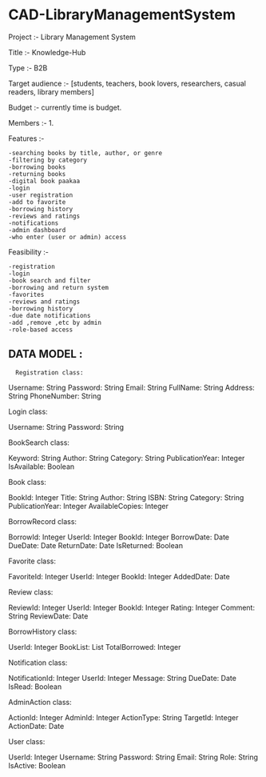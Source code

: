 # CAD-LibraryManagementSystem
Project :- Library Management System

Title :- Knowledge-Hub

Type :- B2B

Target audience :- [students, teachers, book lovers, researchers, casual readers, library members]

Budget :- currently time is budget.

Members :- 1.

Features :-

	-searching books by title, author, or genre
	-filtering by category 
	-borrowing books 
	-returning books 
	-digital book paakaa
	-login
	-user registration 
	-add to favorite
	-borrowing history
	-reviews and ratings 
	-notifications 
	-admin dashboard 
	-who enter (user or admin) access

Feasibility :-

	-registration
	-login
	-book search and filter
	-borrowing and return system
	-favorites
	-reviews and ratings
	-borrowing history
	-due date notifications
	-add ,remove ,etc by admin
	-role-based access
## DATA MODEL :
      Registration class:

Username: String
Password: String
Email: String
FullName: String
Address: String
PhoneNumber: String

Login class:

Username: String
Password: String

BookSearch class:

Keyword: String
Author: String
Category: String
PublicationYear: Integer
IsAvailable: Boolean

Book class:

BookId: Integer
Title: String
Author: String
ISBN: String
Category: String
PublicationYear: Integer
AvailableCopies: Integer

BorrowRecord class:

BorrowId: Integer
UserId: Integer
BookId: Integer
BorrowDate: Date
DueDate: Date
ReturnDate: Date
IsReturned: Boolean

Favorite class:

FavoriteId: Integer
UserId: Integer
BookId: Integer
AddedDate: Date

Review class:

ReviewId: Integer
UserId: Integer
BookId: Integer
Rating: Integer
Comment: String
ReviewDate: Date

BorrowHistory class:

UserId: Integer
BookList: List<BorrowRecord>
TotalBorrowed: Integer

Notification class:

NotificationId: Integer
UserId: Integer
Message: String
DueDate: Date
IsRead: Boolean

AdminAction class:

ActionId: Integer
AdminId: Integer
ActionType: String
TargetId: Integer
ActionDate: Date

User class:

UserId: Integer
Username: String
Password: String
Email: String
Role: String
IsActive: Boolean

